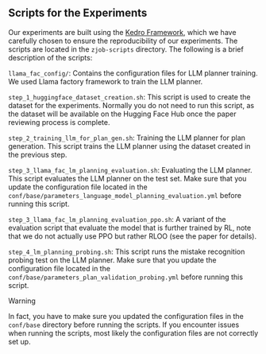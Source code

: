 ## Scripts for the Experiments
Our experiments are built using the [Kedro Framework](https://kedro.org/), which we have carefully chosen to ensure the reproducibility of our experiments. The scripts are located in the `zjob-scripts` directory. The following is a brief description of the scripts:

`llama_fac_config/`: Contains the configuration files for LLM planner training. We used Llama factory framework to train the LLM planner.

`step_1_huggingface_dataset_creation.sh`: This script is used to create the dataset for the experiments. Normally you do not need to run this script, as the dataset will be available on the Hugging Face Hub once the paper reviewing process is complete.


`step_2_training_llm_for_plan_gen.sh`: Training the LLM planner for plan generation. This script trains the LLM planner using the dataset created in the previous step.

`step_3_llama_fac_lm_planning_evaluation.sh`: Evaluating the LLM planner. This script evaluates the LLM planner on the test set. Make sure that you update the configuration file located in the `conf/base/parameters_language_model_planning_evaluation.yml` before running this script.

`step_3_llama_fac_lm_planning_evaluation_ppo.sh`: A variant of the evaluation script that evaluate the model that is further trained by RL, note that we do not actually use PPO but rather RLOO (see the paper for details).


`step_4_lm_planning_probing.sh`: This script runs the mistake recognition probing test on the LLM planner. Make sure that you update the configuration file located in the `conf/base/parameters_plan_validation_probing.yml` before running this script.

> [!WARNING]
> In fact, you have to make sure you updated the configuration files in the `conf/base` directory before running the scripts. If you encounter issues when running the scripts, most likely the configuration files are not correctly set up.